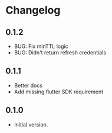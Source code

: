 # Changelog

## 0.1.2

- BUG: Fix minTTL logic
- BUG: Didn't return refresh credentials

## 0.1.1

- Better docs
- Add missing flutter SDK requirement

## 0.1.0

- Initial version.
